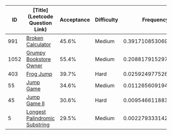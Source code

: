 |ID|[Title](Leetcode Question Link)|Acceptance|Difficulty|Frequency|
|----|-----|----|---|---|
|991|[Broken Calculator]( https://leetcode.com/problems/broken-calculator)|45.6%|Medium|0.3917108530690627|
|1052|[Grumpy Bookstore Owner]( https://leetcode.com/problems/grumpy-bookstore-owner)|55.4%|Medium|0.20881791529768876|
|403|[Frog Jump]( https://leetcode.com/problems/frog-jump)|39.7%|Hard|0.0259249775263148|
|55|[Jump Game]( https://leetcode.com/problems/jump-game)|34.6%|Medium|0.011265609194218986|
|45|[Jump Game II]( https://leetcode.com/problems/jump-game-ii)|30.6%|Hard|0.009546611883579968|
|5|[Longest Palindromic Substring]( https://leetcode.com/problems/longest-palindromic-substring)|29.5%|Medium|0.002279333142507479|
